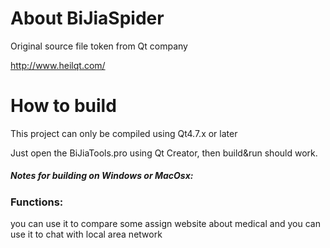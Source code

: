 ﻿About BiJiaSpider
==================

Original source file token from Qt company

http://www.heilqt.com/

How to build
==================================

This project can only be compiled using  Qt4.7.x or later

Just open the BiJiaTools.pro using Qt Creator, then build&run should work.

<h5>Notes for building on Windows or MacOsx:</h5>

<h3>Functions:</h3>
you can use it to compare some assign website about medical
and you can use it to chat with local area network
